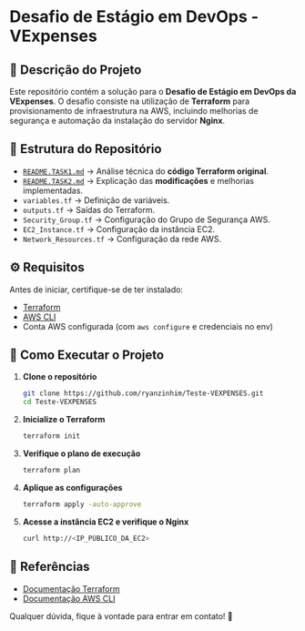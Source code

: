 # Desafio de Estágio em DevOps - VExpenses

## 📌 Descrição do Projeto
Este repositório contém a solução para o **Desafio de Estágio em DevOps da VExpenses**. O desafio consiste na utilização de **Terraform** para provisionamento de infraestrutura na AWS, incluindo melhorias de segurança e automação da instalação do servidor **Nginx**.

## 📁 Estrutura do Repositório
- [`README.TASK1.md`](./README.TASK1.md) → Análise técnica do **código Terraform original**.
- [`README.TASK2.md`](./README.TASK2.md) → Explicação das **modificações** e melhorias implementadas.
- `variables.tf` → Definição de variáveis.
- `outputs.tf` → Saídas do Terraform.
- `Security_Group.tf` → Configuração do Grupo de Segurança AWS.
- `EC2_Instance.tf` → Configuração da instância EC2.
- `Network_Resources.tf` → Configuração da rede AWS.

## ⚙️ **Requisitos**
Antes de iniciar, certifique-se de ter instalado:
- [Terraform](https://developer.hashicorp.com/terraform/downloads)
- [AWS CLI](https://aws.amazon.com/cli/)
- Conta AWS configurada (com `aws configure` e credenciais no env)

## 🚀 **Como Executar o Projeto**
1. **Clone o repositório**
   ```sh
   git clone https://github.com/ryanzinhim/Teste-VEXPENSES.git
   cd Teste-VEXPENSES
   ```
2. **Inicialize o Terraform**
   ```sh
   terraform init
   ```
3. **Verifique o plano de execução**
   ```sh
   terraform plan
   ```
4. **Aplique as configurações**
   ```sh
   terraform apply -auto-approve
   ```
5. **Acesse a instância EC2 e verifique o Nginx**
   ```sh
   curl http://<IP_PÚBLICO_DA_EC2>
   ```

## 📖 Referências
- [Documentação Terraform](https://developer.hashicorp.com/terraform/docs)
- [Documentação AWS CLI](https://docs.aws.amazon.com/cli/latest/userguide/cli-configure-files.html)

Qualquer dúvida, fique à vontade para entrar em contato! 🚀

